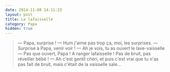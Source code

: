 ```yaml
---
date: 2014-11-08 14:11:23
layout: post
title: Le lafaisselle
category: Papa
hidden: true
---
```


> —  Papa, surprise !
> —  Hum j'aime pas trop ça, moi, les surprises.
> —  Surprise à Papa, venir voir !
> —  Ah je vois, tu as ouvert le lave-vaisselle
> —  Pas que ouvert, Papa ! A ranger lafaisselle ! Pas de bruit, pas réveiller bébé !
> —  Ah c'est gentil chéri, et puis c'est vrai que tu n'as pas fait de bruit, mais c'était de la vaisselle sale...

